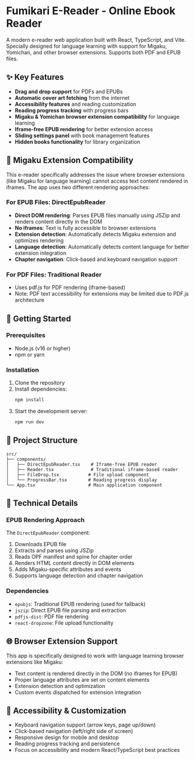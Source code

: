 # Fumikari E-Reader - Online Ebook Reader

A modern e-reader web application built with React, TypeScript, and Vite. Specially designed for language learning with support for Migaku, Yomichan, and other browser extensions. Supports both PDF and EPUB files.

## ✨ Key Features

- **Drag and drop support** for PDFs and EPUBs
- **Automatic cover art fetching** from the internet
- **Accessibility features** and reading customization
- **Reading progress tracking** with progress bars
- **Migaku & Yomichan browser extension compatibility** for language learning
- **Iframe-free EPUB rendering** for better extension access
- **Sliding settings panel** with book management features
- **Hidden books functionality** for library organization

## 🔧 Migaku Extension Compatibility

This e-reader specifically addresses the issue where browser extensions (like Migaku for language learning) cannot access text content rendered in iframes. The app uses two different rendering approaches:

### For EPUB Files: DirectEpubReader
- **Direct DOM rendering**: Parses EPUB files manually using JSZip and renders content directly in the DOM
- **No iframes**: Text is fully accessible to browser extensions
- **Extension detection**: Automatically detects Migaku extension and optimizes rendering
- **Language detection**: Automatically detects content language for better extension integration
- **Chapter navigation**: Click-based and keyboard navigation support

### For PDF Files: Traditional Reader
- Uses pdf.js for PDF rendering (iframe-based)
- Note: PDF text accessibility for extensions may be limited due to PDF.js architecture

## 🚀 Getting Started

### Prerequisites
- Node.js (v16 or higher)
- npm or yarn

### Installation

1. Clone the repository
2. Install dependencies:
   ```bash
   npm install
   ```
3. Start the development server:
   ```bash
   npm run dev
   ```

## 📁 Project Structure

```
src/
├── components/
│   ├── DirectEpubReader.tsx    # Iframe-free EPUB reader
│   ├── Reader.tsx              # Traditional iframe-based reader  
│   ├── FileDrop.tsx           # File upload component
│   └── ProgressBar.tsx        # Reading progress display
└── App.tsx                    # Main application component
```

## 🔧 Technical Details

### EPUB Rendering Approach
The `DirectEpubReader` component:
1. Downloads EPUB file
2. Extracts and parses using JSZip
3. Reads OPF manifest and spine for chapter order
4. Renders HTML content directly in DOM elements
5. Adds Migaku-specific attributes and events
6. Supports language detection and chapter navigation

### Dependencies
- `epubjs`: Traditional EPUB rendering (used for fallback)
- `jszip`: Direct EPUB file parsing and extraction
- `pdfjs-dist`: PDF file rendering
- `react-dropzone`: File upload functionality

## 🌐 Browser Extension Support

This app is specifically designed to work with language learning browser extensions like Migaku:
- Text content is rendered directly in the DOM (no iframes for EPUB)
- Proper language attributes are set on content elements
- Extension detection and optimization
- Custom events dispatched for extension integration

## 🎨 Accessibility & Customization

- Keyboard navigation support (arrow keys, page up/down)
- Click-based navigation (left/right side of screen)
- Responsive design for mobile and desktop
- Reading progress tracking and persistence
- Focus on accessibility and modern React/TypeScript best practices
